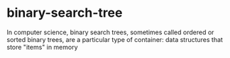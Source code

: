 # binary-search-tree
In computer science, binary search trees, sometimes called ordered or sorted binary trees, are a particular type of container: data structures that store "items" in memory
